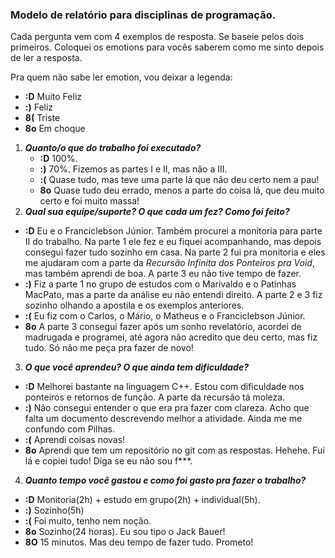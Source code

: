 ### Modelo de relatório para disciplinas de programação.

Cada pergunta vem com 4 exemplos de resposta. Se baseie pelos dois primeiros. Coloquei os emotions para vocês saberem como me sinto depois de ler a resposta.

Pra quem não sabe ler emotion, vou deixar a legenda:
  - **:D** Muito Feliz
  - **:)** Feliz
  - **8(** Triste
  - **8o** Em choque

1. **_Quanto/o que do trabalho foi executado?_**
    - **:D** 100%.
    - **:)** 70%. Fizemos as partes I e II, mas não a III.
    - **:(** Quase tudo, mas teve uma parte lá que não deu certo nem a pau!
    - **8o** Quase tudo deu errado, menos a parte do coisa lá, que deu muito certo e foi muito massa!
2. **_Qual sua equipe/suporte? O que cada um fez? Como foi feito?_**
  - **:D** Eu e o Franciclebson Júnior. Também procurei a monitoria para parte II do trabalho. Na parte 1 ele fez e eu fiquei acompanhando, mas depois consegui fazer tudo sozinho em casa. Na parte 2 fui pra monitoria e eles me ajudaram com a parte da *Recursão Infinita dos Ponteiros pra Void*, mas também aprendi de boa. A parte 3 eu não tive tempo de fazer.
  - **:)** Fiz a parte 1 no grupo de estudos com o Marivaldo e o Patinhas MacPato, mas a parte da análise eu não entendi direito. A parte 2 e 3 fiz sozinho olhando a apostila e os exemplos anteriores.
  - **:(** Eu fiz com o Carlos, o Mário, o Matheus e o Franciclebson Júnior.
  - **8o** A parte 3 consegui fazer após um sonho revelatório, acordei de madrugada e programei, até agora não acredito que deu certo, mas fiz tudo. Só não me peça pra fazer de novo!
3. **_O que você aprendeu? O que ainda tem dificuldade?_**
  - **:D** Melhorei bastante na linguagem C++. Estou com dificuldade nos ponteiros e retornos de função. A parte da recursão tá moleza.
  - **:)** Não consegui entender o que era pra fazer com clareza. Acho que falta um documento descrevendo melhor a atividade. Ainda me me confundo com Pilhas.
  - **:(** Aprendi coisas novas!
  - **8o** Aprendi que tem um repositório no git com as respostas. Hehehe. Fui lá e copiei tudo! Diga se eu não sou f***.
4. **_Quanto tempo você gastou e como foi gasto pra fazer o trabalho?_**
  - **:D** Monitoria(2h) + estudo em grupo(2h) + individual(5h).
  - **:)** Sozinho(5h)
  - **:(** Foi muito, tenho nem noção.
  - **8o** Sozinho(24 horas). Eu sou tipo o Jack Bauer!
  - **8O** 15 minutos. Mas deu tempo de fazer tudo. Prometo!
